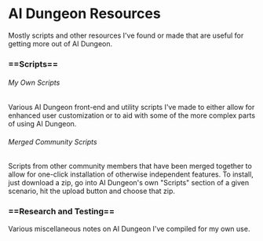 # AI Dungeon Resources
Mostly scripts and other resources I've found or made that are useful for getting more out of AI Dungeon.

### ==Scripts==
###### My Own Scripts
Various AI Dungeon front-end and utility scripts I've made to either allow for enhanced user customization or to aid with some of the more complex parts of using AI Dungeon.<br />

###### Merged Community Scripts
Scripts from other community members that have been merged together to allow for one-click installation of otherwise independent features. To install, just download a zip, go into AI Dungeon's own "Scripts" section of a given scenario, hit the upload button and choose that zip.<br />

### ==Research and Testing==
Various miscellaneous notes on AI Dungeon I've compiled for my own use.
